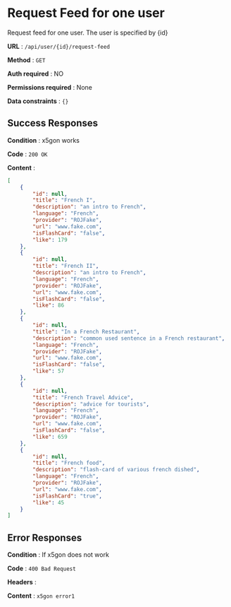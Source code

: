 # Request Feed for one user

Request feed for one user. The user is specified by {id}

**URL** : `/api/user/{id}/request-feed`

**Method** : `GET`

**Auth required** : NO

**Permissions required** : None

**Data constraints** : `{}`

## Success Responses

**Condition** : x5gon works

**Code** : `200 OK`

**Content** : 
```json
[
    {
        "id": null,
        "title": "French I",
        "description": "an intro to French",
        "language": "French",
        "provider": "ROJFake",
        "url": "www.fake.com",
        "isFlashCard": "false",
        "like": 179
    },
    {
        "id": null,
        "title": "French II",
        "description": "an intro to French",
        "language": "French",
        "provider": "ROJFake",
        "url": "www.fake.com",
        "isFlashCard": "false",
        "like": 86
    },
    {
        "id": null,
        "title": "In a French Restaurant",
        "description": "common used sentence in a French restaurant",
        "language": "French",
        "provider": "ROJFake",
        "url": "www.fake.com",
        "isFlashCard": "false",
        "like": 57
    },
    {
        "id": null,
        "title": "French Travel Advice",
        "description": "advice for tourists",
        "language": "French",
        "provider": "ROJFake",
        "url": "www.fake.com",
        "isFlashCard": "false",
        "like": 659
    },
    {
        "id": null,
        "title": "French food",
        "description": "flash-card of various french dished",
        "language": "French",
        "provider": "ROJFake",
        "url": "www.fake.com",
        "isFlashCard": "true",
        "like": 45
    }
]
```

## Error Responses

**Condition** : If x5gon does not work

**Code** : `400 Bad Request`

**Headers** : 

**Content** : `x5gon error1`